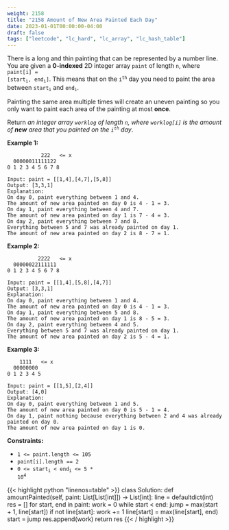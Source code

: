 ```yaml
---
weight: 2158
title: "2158 Amount of New Area Painted Each Day"
date: 2023-01-01T00:00:00-04:00
draft: false
tags: ["leetcode", "lc_hard", "lc_array", "lc_hash_table"]
---
```


There is a long and thin painting that can be represented by a number line. You are given a **0-indexed** 2D integer array `paint` of length `n`, where <code>paint[i] = [start<sub>i</sub>, end<sub>i</sub>]</code>. This means that on the <code>i<sup>th</sup></code> day you need to paint the area between <code>start<sub>i</sub></code> and <code>end<sub>i</sub></code>.

Painting the same area multiple times will create an uneven painting so you only want to paint each area of the painting at most **once**.

Return _an integer array `worklog` of length `n`, where `worklog[i]` is the amount of **new** area that you painted on the <code>i<sup>th</sup></code> day_.

**Example 1:**
```
           222   <= x
  00000011111122
0 1 2 3 4 5 6 7 8

Input: paint = [[1,4],[4,7],[5,8]]
Output: [3,3,1]
Explanation:
On day 0, paint everything between 1 and 4.
The amount of new area painted on day 0 is 4 - 1 = 3.
On day 1, paint everything between 4 and 7.
The amount of new area painted on day 1 is 7 - 4 = 3.
On day 2, paint everything between 7 and 8.
Everything between 5 and 7 was already painted on day 1.
The amount of new area painted on day 2 is 8 - 7 = 1. 
```
**Example 2:**
```
          2222   <= x
  00000022111111
0 1 2 3 4 5 6 7 8

Input: paint = [[1,4],[5,8],[4,7]]
Output: [3,3,1]
Explanation:
On day 0, paint everything between 1 and 4.
The amount of new area painted on day 0 is 4 - 1 = 3.
On day 1, paint everything between 5 and 8.
The amount of new area painted on day 1 is 8 - 5 = 3.
On day 2, paint everything between 4 and 5.
Everything between 5 and 7 was already painted on day 1.
The amount of new area painted on day 2 is 5 - 4 = 1. 
```
**Example 3:**
```
    1111   <= x
  00000000
0 1 2 3 4 5

Input: paint = [[1,5],[2,4]]
Output: [4,0]
Explanation:
On day 0, paint everything between 1 and 5.
The amount of new area painted on day 0 is 5 - 1 = 4.
On day 1, paint nothing because everything between 2 and 4 was already painted on day 0.
The amount of new area painted on day 1 is 0.
```

**Constraints:**
- `1 <= paint.length <= 105`
- `paint[i].length == 2`
- <code>0 <= start<sub>i</sub> < end<sub>i</sub> <= 5 * 10<sup>4</sup></code>

<div class="tabs"></div>
<div class="tab-content">
<div id="python" class="lang">
{{< highlight python "linenos=table" >}}
class Solution:
    def amountPainted(self, paint: List[List[int]]) -> List[int]:
        line = defaultdict(int)
        res = []
        for start, end in paint:
            work = 0
            while start < end:
                jump = max(start + 1, line[start])
                if not line[start]:
                    work += 1
                line[start] = max(line[start], end)
                start = jump
            res.append(work)
        return res
{{< / highlight >}}
</div>
</div>
